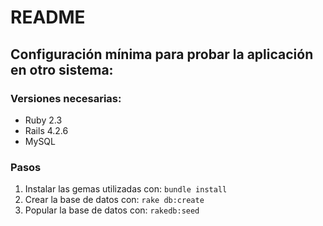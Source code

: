 # README

## Configuración mínima para probar la aplicación en otro sistema:

### Versiones necesarias:
- Ruby 2.3
- Rails 4.2.6
- MySQL

### Pasos
1. Instalar las gemas utilizadas con:
`bundle install`
2. Crear la base de datos con:
`rake db:create`
3. Popular la base de datos con:
`rakedb:seed`
